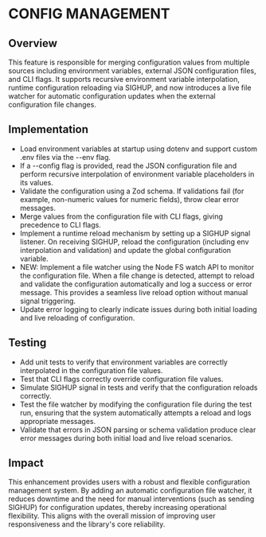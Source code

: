 # CONFIG MANAGEMENT

## Overview
This feature is responsible for merging configuration values from multiple sources including environment variables, external JSON configuration files, and CLI flags. It supports recursive environment variable interpolation, runtime configuration reloading via SIGHUP, and now introduces a live file watcher for automatic configuration updates when the external configuration file changes.

## Implementation
- Load environment variables at startup using dotenv and support custom .env files via the --env flag.
- If a --config flag is provided, read the JSON configuration file and perform recursive interpolation of environment variable placeholders in its values.
- Validate the configuration using a Zod schema. If validations fail (for example, non-numeric values for numeric fields), throw clear error messages.
- Merge values from the configuration file with CLI flags, giving precedence to CLI flags.
- Implement a runtime reload mechanism by setting up a SIGHUP signal listener. On receiving SIGHUP, reload the configuration (including env interpolation and validation) and update the global configuration variable.
- NEW: Implement a file watcher using the Node FS watch API to monitor the configuration file. When a file change is detected, attempt to reload and validate the configuration automatically and log a success or error message. This provides a seamless live reload option without manual signal triggering.
- Update error logging to clearly indicate issues during both initial loading and live reloading of configuration.

## Testing
- Add unit tests to verify that environment variables are correctly interpolated in the configuration file values.
- Test that CLI flags correctly override configuration file values.
- Simulate SIGHUP signal in tests and verify that the configuration reloads correctly.
- Test the file watcher by modifying the configuration file during the test run, ensuring that the system automatically attempts a reload and logs appropriate messages.
- Validate that errors in JSON parsing or schema validation produce clear error messages during both initial load and live reload scenarios.

## Impact
This enhancement provides users with a robust and flexible configuration management system. By adding an automatic configuration file watcher, it reduces downtime and the need for manual interventions (such as sending SIGHUP) for configuration updates, thereby increasing operational flexibility. This aligns with the overall mission of improving user responsiveness and the library's core reliability.